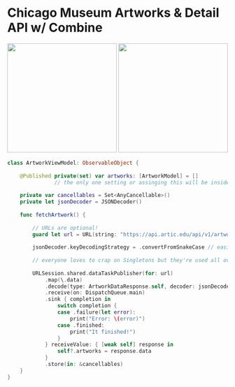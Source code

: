 # Chicago Museum Artworks & Detail API w/ Combine

<img src="https://github.com/Brian-McIntosh/Combine-Artworks-API/blob/main/images/1.png" width="250"/>
<img src="https://github.com/Brian-McIntosh/Combine-Artworks-API/blob/main/images/2.png" width="250"/>

```swift
class ArtworkViewModel: ObservableObject {
    
    @Published private(set) var artworks: [ArtworkModel] = []
               // the only one setting or assinging this will be inside this class
    
    private var cancellables = Set<AnyCancellable>()
    private let jsonDecoder = JSONDecoder()
    
    func fetchArtwork() {
        
        // URLs are optional!
        guard let url = URL(string: "https://api.artic.edu/api/v1/artworks") else { return }
        
        jsonDecoder.keyDecodingStrategy = .convertFromSnakeCase // easier than CodingKeys
        
        // everyone loves to crap on Singletons but they're used all over...
        
        URLSession.shared.dataTaskPublisher(for: url)
            .map(\.data)
            .decode(type: ArtworkDataResponse.self, decoder: jsonDecoder)
            .receive(on: DispatchQueue.main)
            .sink { completion in
                switch completion {
                case .failure(let error):
                    print("Error: \(error)")
                case .finished:
                    print("It finished!")
                }
            } receiveValue: { [weak self] response in
                self?.artworks = response.data
            }
            .store(in: &cancellables)
    }
}
```
